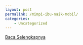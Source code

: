 ```yaml
---
layout: post
permalink: /mimpi-ibu-naik-mobil/
categories:
    - Uncategorized
---
```


[Baca Selengkapnya](/04)